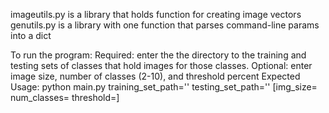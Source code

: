 imageutils.py is a library that holds function for creating image vectors
genutils.py is a library with one function that parses command-line params into a dict

To run the program:
  Required: enter the the directory to the training and testing sets of classes that hold images for those classes.
  Optional: enter image size, number of classes (2-10), and threshold percent
  Expected Usage: python main.py training_set_path='<directory>' testing_set_path='<directory>' [img_size=<value> num_classes=<value> threshold=<value>]
